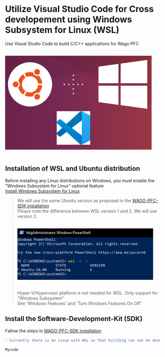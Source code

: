 # Utilize Visual Studio Code for Cross developement using Windows Subsystem for Linux (WSL)
Use Visual Studio Code to build C/C++ applications for Wago PFC

<div align="left">
   <br>
  <img src="Img\VSCodeWSL.png"><br><br>
</div>

## Installation of WSL and Ubuntu distribution
Before installing any Linux distributions on Windows, you must enable the "Windows Subsystem for Linux" optional feature <br/>
[Install Windows Subsystem for Linux](https://docs.microsoft.com/en-us/windows/wsl/install-win10)

> We will use the same Ubuntu version as proposed in the [WAGO-PFC-SDK installation](https://github.com/WAGO/pfc-firmware-sdk) <br/>
> Please note the difference between WSL version 1 and 2. We will use version 2.

> <div align="left">
>   <br>
>  <img src="Img\Powershell_wsl2.PNG"><br><br>
> </div>

> Hyper-V/Hypervisor platform is not needed for WSL. Only support for "Windows Subsystem" <br/>
> See 'Windows Features' and 'Turn Windows Features On Off'<br/>

## Install the Software-Development-Kit (SDK) 
Fallow the steps in [WAGO-PFC-SDK installation](https://github.com/WAGO/pfc-firmware-sdk) <br/> 
```diff
- Currently there is an issue with WSL so that building can not be done completely. Ptxdist go -q will throw an error. Pending.
```


```
Mycode
```


















